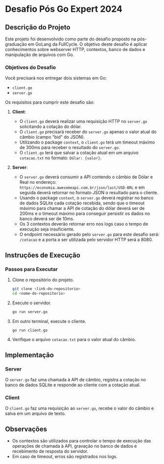 # Desafio Pós Go Expert 2024

## Descrição do Projeto

Este projeto foi desenvolvido como parte do desafio proposto na pós-graduação em GoLang da FullCycle. O objetivo deste desafio é aplicar conhecimentos sobre webserver HTTP, contextos, banco de dados e manipulação de arquivos com Go.

### Objetivos do Desafio

Você precisará nos entregar dois sistemas em Go:
- `client.go`
- `server.go`

Os requisitos para cumprir este desafio são:

1. **Client**:
    - O `client.go` deverá realizar uma requisição HTTP no `server.go` solicitando a cotação do dólar.
    - O `client.go` precisará receber do `server.go` apenas o valor atual do câmbio (campo "bid" do JSON).
    - Utilizando o package `context`, o `client.go` terá um timeout máximo de 300ms para receber o resultado do `server.go`.
    - O `client.go` terá que salvar a cotação atual em um arquivo `cotacao.txt` no formato: `Dólar: {valor}`.

2. **Server**:
    - O `server.go` deverá consumir a API contendo o câmbio de Dólar e Real no endereço: `https://economia.awesomeapi.com.br/json/last/USD-BRL` e em seguida deverá retornar no formato JSON o resultado para o cliente.
    - Usando o package `context`, o `server.go` deverá registrar no banco de dados SQLite cada cotação recebida, sendo que o timeout máximo para chamar a API de cotação do dólar deverá ser de 200ms e o timeout máximo para conseguir persistir os dados no banco deverá ser de 10ms.
    - Os 3 contextos deverão retornar erro nos logs caso o tempo de execução seja insuficiente.
    - O endpoint necessário gerado pelo `server.go` para este desafio será: `/cotacao` e a porta a ser utilizada pelo servidor HTTP será a 8080.


## Instruções de Execução

### Passos para Executar

1. Clone o repositório do projeto.
   ```bash
   git clone <link-do-repositorio>
   cd <nome-do-repositorio>
   ```

2. Execute o servidor.
   ```bash
   go run server.go
   ```

3. Em outro terminal, execute o cliente.
   ```bash
   go run client.go
   ```

4. Verifique o arquivo `cotacao.txt` para o valor atual do câmbio.

## Implementação

### Server

O `server.go` faz uma chamada à API de câmbio, registra a cotação no banco de dados SQLite e responde ao cliente com a cotação atual.

### Client

O `client.go` faz uma requisição ao `server.go`, recebe o valor do câmbio e salva em um arquivo de texto.

## Observações

- Os contextos são utilizados para controlar o tempo de execução das operações de chamada à API, gravação no banco de dados e recebimento de resposta do servidor.
- Em caso de timeout, erros são registrados nos logs.

